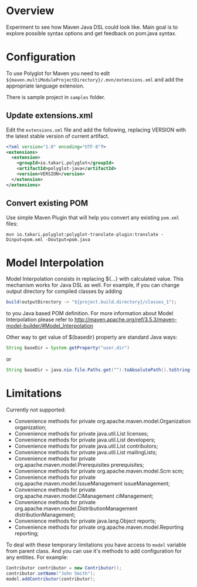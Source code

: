 # Overview
Experiment to see how Maven Java DSL could look like.
Main goal is to explore possible syntax options and get feedback on pom.java syntax.

# Configuration

To use Polyglot for Maven you need to edit 
`${maven.multiModuleProjectDirectory}/.mvn/extensions.xml` 
and add the appropriate language extension.

There is sample project in `samples` folder.

## Update extensions.xml

Edit the `extensions.xml` file and add the following, replacing VERSION with
the latest stable version of current artifact.

```xml
<?xml version="1.0" encoding="UTF-8"?>
<extensions>
  <extension>
    <groupId>io.takari.polyglot</groupId>
    <artifactId>polyglot-java</artifactId>
    <version>VERSION</version>
  </extension>
</extensions>
```

## Convert existing POM

Use simple Maven Plugin that will help you convert any existing 
`pom.xml` files:

```
mvn io.takari.polyglot:polyglot-translate-plugin:translate -Dinput=pom.xml -Doutput=pom.java
```
# Model Interpolation

Model Interpolation consists in replacing ${...} with calculated value. This mechanism works for Java DSL as well. For example, if you can change output directory for compiled classes by adding
```java
build(outputDirectory -> "${project.build.directory}/classes_1");
```
to you Java based POM definition.
For more information about Model Interpolation please refer to http://maven.apache.org/ref/3.5.3/maven-model-builder/#Model_Interpolation

Other way to get value of ${basedir} property are standard Java ways:
```java
String baseDir = System.getProperty("user.dir")
```
or
```java
String baseDir = java.nio.file.Paths.get("").toAbsolutePath().toString();
```

# Limitations
Currently not supported:
* 	Convenience methods for private org.apache.maven.model.Organization organization;
*	Convenience methods for private java.util.List licenses;
*	Convenience methods for private java.util.List developers;
*	Convenience methods for private java.util.List contributors;
*	Convenience methods for private java.util.List mailingLists;
*	Convenience methods for private org.apache.maven.model.Prerequisites prerequisites;
*	Convenience methods for private org.apache.maven.model.Scm scm;
*	Convenience methods for private org.apache.maven.model.IssueManagement issueManagement;
*	Convenience methods for private org.apache.maven.model.CiManagement ciManagement;
*	Convenience methods for private org.apache.maven.model.DistributionManagement distributionManagement;
*	Convenience methods for private java.lang.Object reports;
*	Convenience methods for private org.apache.maven.model.Reporting reporting;

To deal with these temporary limitations you have access to `model` variable from parent class. And you can use it's methods to add configuration for any entities. For example: 

```java
Contributor contributor = new Contributor();
contributor.setName("John Smith");
model.addContributor(contributor);
```

